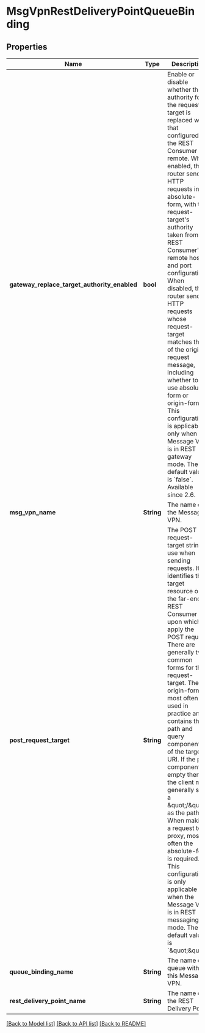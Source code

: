 # MsgVpnRestDeliveryPointQueueBinding

## Properties
Name | Type | Description | Notes
------------ | ------------- | ------------- | -------------
**gateway_replace_target_authority_enabled** | **bool** | Enable or disable whether the authority for the request-target is replaced with that configured for the REST Consumer remote. When enabled, the router sends HTTP requests in absolute-form, with the request-target&#39;s authority taken from the REST Consumer&#39;s remote host and port configuration. When disabled, the router sends HTTP requests whose request-target matches that of the original request message, including whether to use absolute-form or origin-form. This configuration is applicable only when the Message VPN is in REST gateway mode. The default value is &#x60;false&#x60;. Available since 2.6. | [optional] [default to null]
**msg_vpn_name** | **String** | The name of the Message VPN. | [optional] [default to null]
**post_request_target** | **String** | The POST request-target string to use when sending requests. It identifies the target resource on the far-end REST Consumer upon which to apply the POST request. There are generally two common forms for the request-target. The origin-form is most often used in practice and contains the path and query components of the target URI. If the path component is empty then the client must generally send a \&quot;/\&quot; as the path. When making a request to a proxy, most often the absolute-form is required. This configuration is only applicable when the Message VPN is in REST messaging mode. The default value is &#x60;\&quot;\&quot;&#x60;. | [optional] [default to null]
**queue_binding_name** | **String** | The name of a queue within this Message VPN. | [optional] [default to null]
**rest_delivery_point_name** | **String** | The name of the REST Delivery Point. | [optional] [default to null]

[[Back to Model list]](../README.md#documentation-for-models) [[Back to API list]](../README.md#documentation-for-api-endpoints) [[Back to README]](../README.md)


